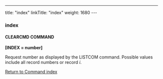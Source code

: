 ---
title: "index"
linkTitle: "index"
weight: 1680
---<span id="index"></span>

### index

#### CLEARCMD COMMAND

****[INDEX
= number]****

Request number as displayed by the LISTCOM command. Possible values include all record numbers or record *i*.

[Return to Command index](../../)
